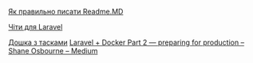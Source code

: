 [Як правильно писати Readme.MD](https://help.github.com/categories/writing-on-github/)

[Чіти для Laravel](http://cheats.jesse-obrien.ca/)

[Дошка з тасками](https://trello.com/)
[Laravel + Docker Part 2 — preparing for production – Shane Osbourne – Medium](https://medium.com/@shakyShane/laravel-docker-part-2-preparing-for-production-9c6a024e9797)
